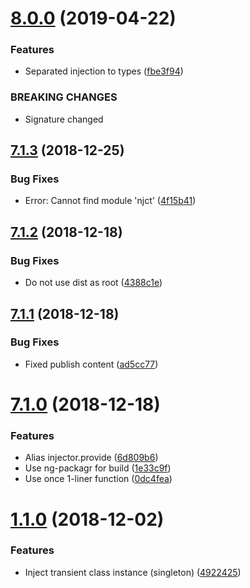 # [8.0.0](https://github.com/unlight/inject/compare/v7.1.3...v8.0.0) (2019-04-22)


### Features

* Separated injection to types ([fbe3f94](https://github.com/unlight/inject/commit/fbe3f94))


### BREAKING CHANGES

* Signature changed

## [7.1.3](https://github.com/unlight/inject/compare/v7.1.2...v7.1.3) (2018-12-25)


### Bug Fixes

* Error: Cannot find module 'njct' ([4f15b41](https://github.com/unlight/inject/commit/4f15b41))

## [7.1.2](https://github.com/unlight/inject/compare/v7.1.1...v7.1.2) (2018-12-18)


### Bug Fixes

* Do not use dist as root ([4388c1e](https://github.com/unlight/inject/commit/4388c1e))

## [7.1.1](https://github.com/unlight/inject/compare/v7.1.0...v7.1.1) (2018-12-18)


### Bug Fixes

* Fixed publish content ([ad5cc77](https://github.com/unlight/inject/commit/ad5cc77))

# [7.1.0](https://github.com/unlight/inject/compare/v7.0.0...v7.1.0) (2018-12-18)


### Features

* Alias injector.provide ([6d809b6](https://github.com/unlight/inject/commit/6d809b6))
* Use ng-packagr for build ([1e33c9f](https://github.com/unlight/inject/commit/1e33c9f))
* Use once 1-liner function ([0dc4fea](https://github.com/unlight/inject/commit/0dc4fea))

# [1.1.0](https://github.com/unlight/inject/compare/v1.0.1...v1.1.0) (2018-12-02)


### Features

* Inject transient class instance (singleton) ([4922425](https://github.com/unlight/inject/commit/4922425))
